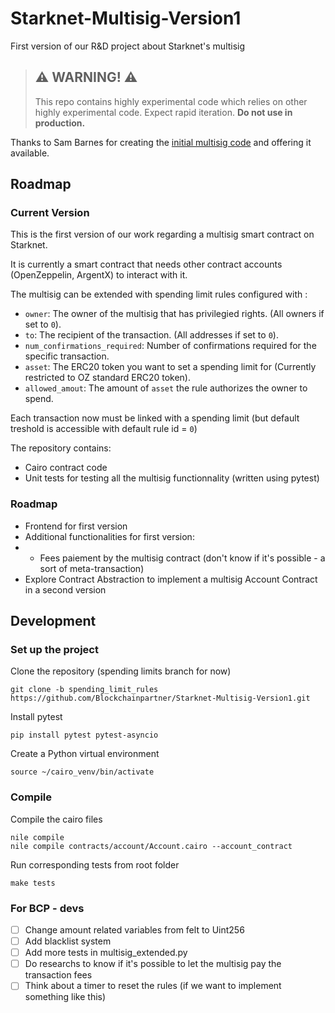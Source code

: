 # Starknet-Multisig-Version1
First version of our R&amp;D project about Starknet's multisig

> ## ⚠️ WARNING! ⚠️
>
> This repo contains highly experimental code which relies on other highly experimental code.
> Expect rapid iteration.
> **Do not use in production.**

Thanks to Sam Barnes for creating the [initial multisig code](https://github.com/sambarnes/cairo-multisig) and offering it available.
## Roadmap
### Current Version
This is the first version of our work regarding a multisig smart contract on Starknet.

It is currently a smart contract that needs other contract accounts (OpenZeppelin, ArgentX) to interact with it.

The multisig can be extended with spending limit rules configured with :
*  `owner`: The owner of the multisig that has privilegied rights. (All owners if set to `0`).
*  `to`: The recipient of the transaction. (All addresses if set to `0`).
*  `num_confirmations_required`: Number of confirmations required for the specific transaction.
*  `asset`: The ERC20 token you want to set a spending limit for (Currently restricted to OZ standard ERC20 token).
*  `allowed_amout`: The amount of `asset` the rule authorizes the owner to spend. 

Each transaction now must be linked with a spending limit (but default treshold is accessible with default rule id = `0`)

The repository contains: 
* Cairo contract code
* Unit tests for testing all the multisig functionnality (written using pytest)

### Roadmap 
* Frontend for first version
* Additional functionalities for first version:
* * Fees paiement by the multisig contract (don't know if it's possible - a sort of meta-transaction)
* Explore Contract Abstraction to implement a multisig Account Contract in a second version

## Development 
### Set up the project 
Clone the repository (spending limits branch for now)
```
git clone -b spending_limit_rules https://github.com/Blockchainpartner/Starknet-Multisig-Version1.git
```
Install pytest 
```
pip install pytest pytest-asyncio
```

Create a Python virtual environment 
```
source ~/cairo_venv/bin/activate
```
### Compile
Compile the cairo files 
```
nile compile
nile compile contracts/account/Account.cairo --account_contract
```

Run corresponding tests from root folder
```
make tests
```

### For BCP - devs
- [ ] Change amount related variables from felt to Uint256
- [ ] Add blacklist system
- [ ] Add more tests in multisig_extended.py 
- [ ] Do researchs to know if it's possible to let the multisig pay the transaction fees
- [ ] Think about a timer to reset the rules (if we want to implement something like this)